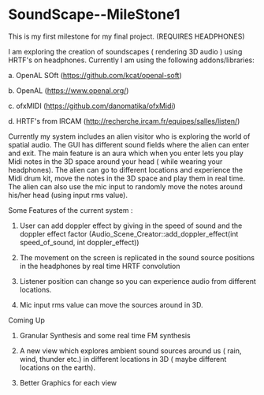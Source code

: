 # SoundScape--MileStone1
This is my first milestone for my final project. (REQUIRES HEADPHONES)

I am exploring the creation of soundscapes ( rendering 3D audio ) using HRTF's on headphones. Currently I am using the following addons/libraries:

a. OpenAL SOft (https://github.com/kcat/openal-soft)

b. OpenAL (https://www.openal.org/)

c. ofxMIDI (https://github.com/danomatika/ofxMidi)

d. HRTF's from IRCAM  (http://recherche.ircam.fr/equipes/salles/listen/)

Currently my system includes an alien visitor who is exploring the world of spatial audio. The GUI has different sound fields where the alien can enter and exit. The main feature is an aura which when you enter lets you play Midi notes in the 3D space around your head  ( while wearing your headphones). The alien can go to different locations and experience the Midi drum kit, move the notes in the 3D space and play them in real time. The alien can also use the mic input to randomly move the notes around his/her head (using input rms value).

Some Features of the current system :

1. User can add doppler effect by giving in the speed of sound and the doppler effect factor (Audio_Scene_Creator::add_doppler_effect(int speed_of_sound, int doppler_effect))

2. The movement on the screen is replicated in the sound source positions in the headphones by real time HRTF convolution

3. Listener position can change so you can experience audio from different locations.

4. Mic input rms value can move the sources around in 3D. 

Coming Up 

1. Granular Synthesis and some real time FM synthesis
2. A new view which explores ambient sound sources around us ( rain, wind, thunder etc.) in different locations in 3D ( maybe different locations on the earth). 

3. Better Graphics for each view

